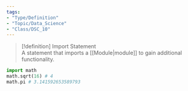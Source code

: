 ```yaml
---
tags:  
- "Type/Definition"  
- "Topic/Data_Science"  
- "Class/DSC_10"  
---
```

  
> [!definition] Import Statement  
> A statement that imports a [[Module|module]] to gain additional functionality.  
  
```python  
import math  
math.sqrt(16) # 4  
math.pi # 3.141592653589793  
```  

